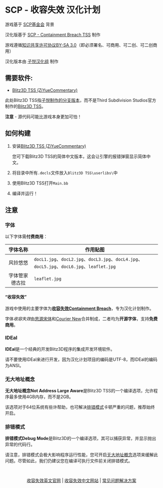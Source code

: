# SCP - 收容失效 汉化计划

游戏基于 [SCP基金会](http://scp-wiki-cn.wikidot.com/) 背景

汉化版基于 [SCP - Containment Breach TSS](https://github.com/ZiYueCommentary/scpcb-tss) 制作

游戏遵循[知识共享许可协议BY-SA 3.0](https://creativecommons.org/licenses/by-sa/3.0/deed.zh)（即必须署名、可商用、可二创、可二创商用）

汉化版本由 [子悦汉化组](https://ziyuesinicization.site/) 制作

## 需要软件:

- [Blitz3D TSS (ZiYueCommentary)](https://github.com/ZiYueCommentary/Blitz3D)

此处Blitz3D TSS指[子悦制作的分支版本](https://github.com/ZiYueCommentary/Blitz3D)，而不是Third Subdivision Studios官方制作的[Blitz3D TSS](https://github.com/Saalvage/Blitz3D)。

**注意** - 源代码可能比游戏本身更加可怕！

## 如何构建
1. 安装[Blitz3D TSS (ZiYueCommentary)](https://github.com/ZiYueCommentary/Blitz3D)

    您可下载Blitz3D TSS的简体中文版本，这会让引擎的报错弹窗显示简体中文。
2. 将目录中所有`.decls`文件放入`Blitz3D TSS\userlibs\`中
3. 使用Blitz3D TSS打开`Main.bb`
4. 编译并运行！

## 注意

### 字体

以下字体需**付费商用**：

|字体名称|作用贴图|
|:--:|---|
|风铃悠悠|`docL1.jpg`、`docL2.jpg`、`docL3.jpg`、`docL4.jpg`、`docL5.jpg`、`docL6.jpg`、`leaflet.jpg`|
|字体管家德古拉|`leaflet.jpg`|

#### “收容失效”

游戏中使用的主要字体为[**收容失效Containment Breach**](https://github.com/ZiYueCommentary/font-containment-breach)，专为汉化计划制作。

字体*收容失效*由[思源宋体](https://source.typekit.com/source-han-serif/cn/)和[Courier New](https://docs.microsoft.com/en-us/typography/font-list/courier-new)合并制成，二者均为**开源字体**，支持**免费商用**。

### IDEal

**IDEal**是一个经典的开发Blitz3D程序的集成开发环境软件。

请不要使用IDEal来进行开发，因为汉化计划项目的编码是UTF-8，而IDEal的编码为ANSI。

### 无大地址概念

**无大地址概念Not Address Large Aware**是Blitz3D TSS的一个编译选项，允许程序最多使用4GB内存，而不是2GB。

该选项对于64位系统有些许帮助，也可解决[排错模式](#排错模式)卡顿严重的问题，推荐始终开启。

### 排错模式

**排错模式Debug Mode**是Blitz3D的一个编译选项，其可以捕获异常，并显示抛出异常的代码行。

请注意，排错模式会极大影响程序运行性能，您可开启[无大地址概念](#无大地址概念)选项来缓解此问题。尽管如此，我们仍建议您在编译可执行文件前关闭排错模式。

<br>

<p align="center"><a href="https://www.scpcbgame.com/">收容失效英文官网</a> | <a href="https://www.scpcbgame.cn/">收容失效中文网站</a> | <a href="https://scpcbgame.cn/help.html">常见问题解决方案</a></p>